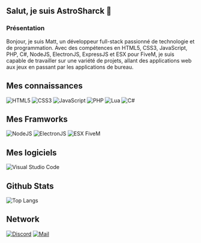 ## Salut, je suis AstroSharck 👋 

### Présentation
Bonjour, je suis Matt, un développeur full-stack passionné de technologie et de programmation. Avec des compétences en HTML5, CSS3, JavaScript, PHP, C#, NodeJS, ElectronJS, ExpressJS et ESX pour FiveM, je suis capable de travailler sur une variété de projets, allant des applications web aux jeux en passant par les applications de bureau.


## Mes connaissances
![HTML5](https://img.shields.io/badge/html5-%23E34F26.svg?style=for-the-badge&logo=html5&logoColor=white)
![CSS3](https://img.shields.io/badge/css3-%231572B6.svg?style=for-the-badge&logo=css3&logoColor=white)
![JavaScript](https://img.shields.io/badge/javascript-%23323330.svg?style=for-the-badge&logo=javascript&logoColor=%23F7DF1E)
![PHP](https://img.shields.io/badge/php-%23777BB4.svg?style=for-the-badge&logo=php&logoColor=white)
![Lua](https://img.shields.io/badge/lua-%232C2D72.svg?style=for-the-badge&logo=lua&logoColor=white)
![C#](https://img.shields.io/badge/csharp-%053311.svg?style=for-the-badge&logo=csharp&logoColor=white)

## Mes Framworks
![NodeJS](https://img.shields.io/badge/NodeJS-%053311.svg?style=for-the-badge&logo=node&logoColor=white)
![ElectronJS](https://img.shields.io/badge/ElectronJS-%232C2D72.svg?style=for-the-badge&logo=electron&logoColor=white)
![ESX FiveM](https://img.shields.io/badge/ESX_FiveM-%23323330.svg?style=for-the-badge&logo=esx&logoColor=white)

## Mes logiciels
![Visual Studio Code](https://img.shields.io/badge/Visual%20Studio%20Code-0078d7.svg?style=for-the-badge&logo=visual-studio-code&logoColor=white)

## Github Stats
![Top Langs](https://github-readme-stats.vercel.app/api/top-langs/?username=astrosharck&layout=compact&theme=algolia)

## Network
[![Discord](https://img.shields.io/badge/Discord-%237289DA.svg?style=for-the-badge&logo=discord&logoColor=white)](https://discord.com/invite/)
[![Mail](https://img.shields.io/badge/Mail-D14836?style=for-the-badge&logo=gmail&logoColor=white)](https://mail.google.com/mail/u/4/?hl=fr&tf=cm&fs=1&to=commercial@astro-development.site)
